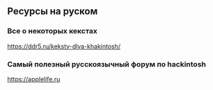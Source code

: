 ## Ресурсы на руском
### Все о некоторых кекстах
https://ddr5.ru/keksty-dlya-khakintosh/
### Самый полезный русскоязычный форум по hackintosh
https://applelife.ru

